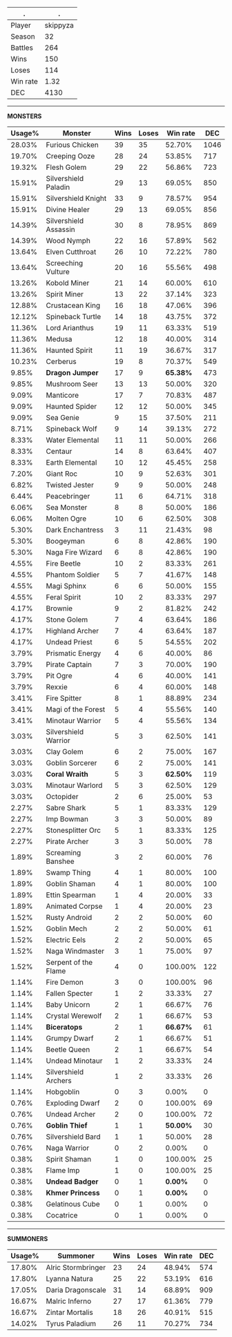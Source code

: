 .|.
|-|-
Player|skippyza
Season|32
Battles|264
Wins|150
Loses|114
Win rate|1.32
DEC|4130

---
**MONSTERS**

Usage%|Monster|Wins|Loses|Win rate|DEC|
-|-|-|-|-|-|
28.03%|Furious Chicken|39|35|52.70%|1046|
19.70%|Creeping Ooze|28|24|53.85%|717|
19.32%|Flesh Golem|29|22|56.86%|723|
15.91%|Silvershield Paladin|29|13|69.05%|850|
15.91%|Silvershield Knight|33|9|78.57%|954|
15.91%|Divine Healer|29|13|69.05%|856|
14.39%|Silvershield Assassin|30|8|78.95%|869|
14.39%|Wood Nymph|22|16|57.89%|562|
13.64%|Elven Cutthroat|26|10|72.22%|780|
13.64%|Screeching Vulture|20|16|55.56%|498|
13.26%|Kobold Miner|21|14|60.00%|610|
13.26%|Spirit Miner|13|22|37.14%|323|
12.88%|Crustacean King|16|18|47.06%|396|
12.12%|Spineback Turtle|14|18|43.75%|372|
11.36%|Lord Arianthus|19|11|63.33%|519|
11.36%|Medusa|12|18|40.00%|314|
11.36%|Haunted Spirit|11|19|36.67%|317|
10.23%|Cerberus|19|8|70.37%|549|
9.85%|**Dragon Jumper**|17|9|**65.38%**|473|
9.85%|Mushroom Seer|13|13|50.00%|320|
9.09%|Manticore|17|7|70.83%|487|
9.09%|Haunted Spider|12|12|50.00%|345|
9.09%|Sea Genie|9|15|37.50%|211|
8.71%|Spineback Wolf|9|14|39.13%|272|
8.33%|Water Elemental|11|11|50.00%|266|
8.33%|Centaur|14|8|63.64%|407|
8.33%|Earth Elemental|10|12|45.45%|258|
7.20%|Giant Roc|10|9|52.63%|301|
6.82%|Twisted Jester|9|9|50.00%|248|
6.44%|Peacebringer|11|6|64.71%|318|
6.06%|Sea Monster|8|8|50.00%|186|
6.06%|Molten Ogre|10|6|62.50%|308|
5.30%|Dark Enchantress|3|11|21.43%|98|
5.30%|Boogeyman|6|8|42.86%|190|
5.30%|Naga Fire Wizard|6|8|42.86%|190|
4.55%|Fire Beetle|10|2|83.33%|261|
4.55%|Phantom Soldier|5|7|41.67%|148|
4.55%|Magi Sphinx|6|6|50.00%|155|
4.55%|Feral Spirit|10|2|83.33%|297|
4.17%|Brownie|9|2|81.82%|242|
4.17%|Stone Golem|7|4|63.64%|186|
4.17%|Highland Archer|7|4|63.64%|187|
4.17%|Undead Priest|6|5|54.55%|202|
3.79%|Prismatic Energy|4|6|40.00%|86|
3.79%|Pirate Captain|7|3|70.00%|190|
3.79%|Pit Ogre|4|6|40.00%|141|
3.79%|Rexxie|6|4|60.00%|148|
3.41%|Fire Spitter|8|1|88.89%|234|
3.41%|Magi of the Forest|5|4|55.56%|140|
3.41%|Minotaur Warrior|5|4|55.56%|134|
3.03%|Silvershield Warrior|5|3|62.50%|141|
3.03%|Clay Golem|6|2|75.00%|167|
3.03%|Goblin Sorcerer|6|2|75.00%|141|
3.03%|**Coral Wraith**|5|3|**62.50%**|119|
3.03%|Minotaur Warlord|5|3|62.50%|129|
3.03%|Octopider|2|6|25.00%|53|
2.27%|Sabre Shark|5|1|83.33%|129|
2.27%|Imp Bowman|3|3|50.00%|89|
2.27%|Stonesplitter Orc|5|1|83.33%|125|
2.27%|Pirate Archer|3|3|50.00%|78|
1.89%|Screaming Banshee|3|2|60.00%|76|
1.89%|Swamp Thing|4|1|80.00%|100|
1.89%|Goblin Shaman|4|1|80.00%|100|
1.89%|Ettin Spearman|1|4|20.00%|33|
1.89%|Animated Corpse|1|4|20.00%|23|
1.52%|Rusty Android|2|2|50.00%|60|
1.52%|Goblin Mech|2|2|50.00%|61|
1.52%|Electric Eels|2|2|50.00%|65|
1.52%|Naga Windmaster|3|1|75.00%|97|
1.52%|Serpent of the Flame|4|0|100.00%|122|
1.14%|Fire Demon|3|0|100.00%|96|
1.14%|Fallen Specter|1|2|33.33%|27|
1.14%|Baby Unicorn|2|1|66.67%|76|
1.14%|Crystal Werewolf|2|1|66.67%|53|
1.14%|**Biceratops**|2|1|**66.67%**|61|
1.14%|Grumpy Dwarf|2|1|66.67%|51|
1.14%|Beetle Queen|2|1|66.67%|54|
1.14%|Undead Minotaur|1|2|33.33%|24|
1.14%|Silvershield Archers|1|2|33.33%|26|
1.14%|Hobgoblin|0|3|0.00%|0|
0.76%|Exploding Dwarf|2|0|100.00%|69|
0.76%|Undead Archer|2|0|100.00%|72|
0.76%|**Goblin Thief**|1|1|**50.00%**|30|
0.76%|Silvershield Bard|1|1|50.00%|28|
0.76%|Naga Warrior|0|2|0.00%|0|
0.38%|Spirit Shaman|1|0|100.00%|25|
0.38%|Flame Imp|1|0|100.00%|25|
0.38%|**Undead Badger**|0|1|**0.00%**|0|
0.38%|**Khmer Princess**|0|1|**0.00%**|0|
0.38%|Gelatinous Cube|0|1|0.00%|0|
0.38%|Cocatrice|0|1|0.00%|0|

---
**SUMMONERS**

Usage%|Summoner|Wins|Loses|Win rate|DEC|
-|-|-|-|-|-|
17.80%|Alric Stormbringer|23|24|48.94%|574|
17.80%|Lyanna Natura|25|22|53.19%|616|
17.05%|Daria Dragonscale|31|14|68.89%|909|
16.67%|Malric Inferno|27|17|61.36%|779|
16.67%|Zintar Mortalis|18|26|40.91%|515|
14.02%|Tyrus Paladium|26|11|70.27%|734|
